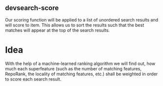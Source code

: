 ## devsearch-score

Our scoring function will be applied to a list of unordered search results and will score to item. This allows us to sort the results such that the best matches will appear at the top of the search results.


# Idea
With the help of a machine-learned ranking algorithm we will find out, how much each superfeature (such as the number of matching features, RepoRank, the locality of matching features, etc.) shall be weighted in order to score each search result. 
